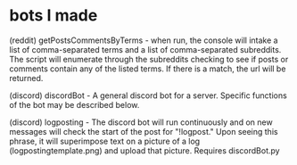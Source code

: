 # bots I made

(reddit) getPostsCommentsByTerms - when run, the console will intake a list of comma-separated terms and a list of comma-separated subreddits. The script will enumerate through the subreddits checking to see if posts or comments contain any of the listed terms. If there is a match, the url will be returned. 

(discord) discordBot - A general discord bot for a server. Specific functions of the bot may be described below.

(discord) logposting - The discord bot will run continuously and on new messages will check the start of the post for "!logpost." Upon seeing this phrase, it will superimpose text on a picture of a log (logpostingtemplate.png) and upload that picture. Requires discordBot.py
